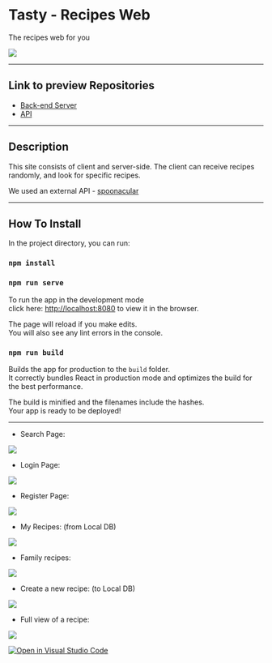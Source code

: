 # Tasty - Recipes Web

The recipes web for you


<img src="https://ik.imagekit.io/falq0519u/recipeWeb/MainPage_xxuMTKfxs.png?ik-sdk-version=javascript-1.4.3&updatedAt=1660672855099"   />


____________________________________________


## Link to preview Repositories

- [Back-end Server](https://github.com/Web-Development-Environments-2022/assignment3_2-312804446_319081600.git)
- [API](https://app.swaggerhub.com/apis/lielbin1/API/1.0.0#/)

---

##  Description

 This site consists of client and server-side. 
 The client can receive recipes randomly, and look for specific recipes.

 We used an external API - [spoonacular](https://spoonacular.com/food-api/console#Dashboard)



---

##  How To Install



In the project directory, you can run:

### `npm install`
### `npm run serve`

To run the app in the development mode<br>
click here:  [http://localhost:8080](http://localhost:8081) to view it in the browser.<br>

The page will reload if you make edits.<br>
You will also see any lint errors in the console.

### `npm run build`

Builds the app for production to the `build` folder.<br>
It correctly bundles React in production mode and optimizes the build for the best performance.

The build is minified and the filenames include the hashes.<br>
Your app is ready to be deployed!

---
<p align="center">

- Search Page:

<img src="https://ik.imagekit.io/falq0519u/recipeWeb/SearchPage_evesTEcT1.png?ik-sdk-version=javascript-1.4.3&updatedAt=1659984938857"   />

- Login Page:

<img src="https://ik.imagekit.io/falq0519u/recipeWeb/Login_L8DiUJQdf.png?ik-sdk-version=javascript-1.4.3&updatedAt=1659984939381"   />

- Register Page:
<img src="https://ik.imagekit.io/falq0519u/recipeWeb/Register_zSSch9KQR.png?ik-sdk-version=javascript-1.4.3&updatedAt=1659984939323"   />

- My Recipes: (from Local DB)

<img src="https://ik.imagekit.io/falq0519u/recipeWeb/MyRecipes_udq2m0Omb.png?ik-sdk-version=javascript-1.4.3&updatedAt=1660672854985" />
 
 - Family recipes:

<img src="https://ik.imagekit.io/falq0519u/recipeWeb/familyRecipes_6_G7Gwm58.png?ik-sdk-version=javascript-1.4.3&updatedAt=1660674005583" />

- Create a new recipe: (to Local DB)

<img src="https://ik.imagekit.io/falq0519u/recipeWeb/NewRecipe_H2IvwR1pp.png?ik-sdk-version=javascript-1.4.3&updatedAt=1659984932101" />

- Full view of a recipe:

<img src="https://ik.imagekit.io/falq0519u/recipeWeb/Instructions_nVBcwdCRZ.png?ik-sdk-version=javascript-1.4.3&updatedAt=1660672854984" />
</p>






[![Open in Visual Studio Code](https://classroom.github.com/assets/open-in-vscode-c66648af7eb3fe8bc4f294546bfd86ef473780cde1dea487d3c4ff354943c9ae.svg)](https://classroom.github.com/online_ide?assignment_repo_id=8025483&assignment_repo_type=AssignmentRepo)
